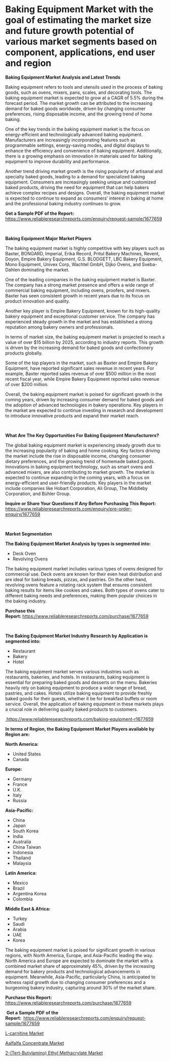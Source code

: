 <p><h1>Baking Equipment Market with the goal of estimating the market size and future growth potential of various market segments based on component, applications, end user and region</h1></p><p><strong>Baking Equipment Market Analysis and Latest Trends</strong></p>
<p><p>Baking equipment refers to tools and utensils used in the process of baking goods, such as ovens, mixers, pans, scales, and decorating tools. The baking equipment market is expected to grow at a CAGR of 5.5% during the forecast period. The market growth can be attributed to the increasing demand for baked goods worldwide, driven by changing consumer preferences, rising disposable income, and the growing trend of home baking.</p><p>One of the key trends in the baking equipment market is the focus on energy-efficient and technologically advanced baking equipment. Manufacturers are increasingly incorporating features such as programmable settings, energy-saving modes, and digital displays to enhance the efficiency and convenience of baking equipment. Additionally, there is a growing emphasis on innovation in materials used for baking equipment to improve durability and performance.</p><p>Another trend driving market growth is the rising popularity of artisanal and specialty baked goods, leading to a demand for specialized baking equipment. Consumers are increasingly seeking unique and customized baked products, driving the need for equipment that can help bakers achieve complex recipes and designs. Overall, the baking equipment market is expected to continue to expand as consumers' interest in baking at home and the professional baking industry continues to grow.</p></p>
<p><strong>Get a Sample PDF of the Report:&nbsp;</strong> <a href="https://www.reliableresearchreports.com/enquiry/request-sample/1677659">https://www.reliableresearchreports.com/enquiry/request-sample/1677659</a></p>
<p>&nbsp;</p>
<p><strong>Baking Equipment Major Market Players</strong></p>
<p><p>The baking equipment market is highly competitive with key players such as Baxter, BONGARD, Imperial, Erika Record, Pritul Bakery Machines, Revent, Doyon, Empire Bakery Equipment, G.S. BLODGETT, LBC Bakery Equipment, Mono Equipment, Univex Corp, Wachtel GmbH, Dijko Ovens, and Sveba-Dahlen dominating the market.</p><p>One of the leading companies in the baking equipment market is Baxter. The company has a strong market presence and offers a wide range of commercial baking equipment, including ovens, proofers, and mixers. Baxter has seen consistent growth in recent years due to its focus on product innovation and quality. </p><p>Another key player is Empire Bakery Equipment, known for its high-quality bakery equipment and exceptional customer service. The company has experienced steady growth in the market and has established a strong reputation among bakery owners and professionals.</p><p>In terms of market size, the baking equipment market is projected to reach a value of over $15 billion by 2025, according to industry reports. This growth is driven by the increasing demand for baked goods and confectionery products globally.</p><p>Some of the top players in the market, such as Baxter and Empire Bakery Equipment, have reported significant sales revenue in recent years. For example, Baxter reported sales revenue of over $500 million in the most recent fiscal year, while Empire Bakery Equipment reported sales revenue of over $200 million.</p><p>Overall, the baking equipment market is poised for significant growth in the coming years, driven by increasing consumer demand for baked goods and the adoption of advanced technologies in bakery operations. Key players in the market are expected to continue investing in research and development to introduce innovative products and expand their market reach.</p></p>
<p>&nbsp;</p>
<p><strong>What Are The Key Opportunities For Baking Equipment Manufacturers?</strong></p>
<p><p>The global baking equipment market is experiencing steady growth due to the increasing popularity of baking and home cooking. Key factors driving the market include the rise in disposable income, changing consumer dietary preferences, and the growing trend of homemade baked goods. Innovations in baking equipment technology, such as smart ovens and advanced mixers, are also contributing to market growth. The market is expected to continue expanding in the coming years, with a focus on energy-efficient and user-friendly products. Key players in the market include companies like Hobart Corporation, Ali Group, The Middleby Corporation, and Bühler Group.</p></p>
<p><strong>Inquire or Share Your Questions If Any Before Purchasing This Report:</strong> <a href="https://www.reliableresearchreports.com/enquiry/pre-order-enquiry/1677659">https://www.reliableresearchreports.com/enquiry/pre-order-enquiry/1677659</a></p>
<p>&nbsp;</p>
<p><strong>Market Segmentation</strong></p>
<p><strong>The Baking Equipment Market Analysis by types is segmented into:</strong></p>
<p><ul><li>Deck Oven</li><li>Revolving Ovens</li></ul></p>
<p><p>The baking equipment market includes various types of ovens designed for commercial use. Deck ovens are known for their even heat distribution and are ideal for baking breads, pizzas, and pastries. On the other hand, revolving ovens feature a rotating rack system that ensures consistent baking results for items like cookies and cakes. Both types of ovens cater to different baking needs and preferences, making them popular choices in the baking industry.</p></p>
<p><strong>Purchase this Report:&nbsp;</strong><a href="https://www.reliableresearchreports.com/purchase/1677659">https://www.reliableresearchreports.com/purchase/1677659</a></p>
<p>&nbsp;</p>
<p><strong>The Baking Equipment Market Industry Research by Application is segmented into:</strong></p>
<p><ul><li>Restaurant</li><li>Bakery</li><li>Hotel</li></ul></p>
<p><p>The baking equipment market serves various industries such as restaurants, bakeries, and hotels. In restaurants, baking equipment is essential for preparing baked goods and desserts on the menu. Bakeries heavily rely on baking equipment to produce a wide range of bread, pastries, and cakes. Hotels utilize baking equipment to provide freshly baked goods for their guests, whether it be for breakfast buffets or room service. Overall, the application of baking equipment in these markets plays a crucial role in delivering quality baked products to customers.</p></p>
<p><a href="https://www.reliableresearchreports.com/baking-equipment-r1677659">&nbsp;https://www.reliableresearchreports.com/baking-equipment-r1677659</a></p>
<p><strong>In terms of Region, the Baking Equipment Market Players available by Region are:</strong></p>
<p>
    <p> <strong> North America: </strong>
        <ul>
            <li>United States</li>
            <li>Canada</li>
        </ul>
        </p> 
    <p> <strong> Europe: </strong>
        <ul>
            <li>Germany</li>
            <li>France</li>
            <li>U.K.</li>
            <li>Italy</li>
            <li>Russia</li>
        </ul>
        </p> 
    <p> <strong> Asia-Pacific: </strong>
        <ul>
            <li>China</li>
            <li>Japan</li>
            <li>South Korea</li>
            <li>India</li>
            <li>Australia</li>
            <li>China Taiwan</li>
            <li>Indonesia</li>
            <li>Thailand</li>
            <li>Malaysia</li>
        </ul>
        </p> 
    <p> <strong> Latin America: </strong>
        <ul>
            <li>Mexico</li>
            <li>Brazil</li>
            <li>Argentina Korea</li>
            <li>Colombia</li>
        </ul>
        </p> 
    <p> <strong> Middle East & Africa: </strong>
        <ul>
            <li>Turkey</li>
            <li>Saudi</li>
            <li>Arabia</li>
            <li>UAE</li>
            <li>Korea</li>
        </ul>
    </p>
    </p>
<p><p>The baking equipment market is poised for significant growth in various regions, with North America, Europe, and Asia-Pacific leading the way. North America and Europe are expected to dominate the market with a combined market share of approximately 45%, driven by the increasing demand for bakery products and technological advancements in equipment. Meanwhile, Asia-Pacific, particularly China, is anticipated to witness rapid growth due to changing consumer preferences and a burgeoning bakery industry, capturing around 30% of the market share.</p></p>
<p><strong>Purchase this Report: </strong><a href="https://www.reliableresearchreports.com/purchase/1677659">https://www.reliableresearchreports.com/purchase/1677659</a></p>
<p>&nbsp;<strong>Get a Sample PDF of the Report:&nbsp;&nbsp;</strong><a href="https://www.reliableresearchreports.com/enquiry/request-sample/1677659">https://www.reliableresearchreports.com/enquiry/request-sample/1677659</a></p>
<p><strong></strong></p>
<p><p><a href="https://www.linkedin.com/pulse/l-carnitine-market-analysis-sze-forecasted-period-from-gqqze?trackingId=dDmFfVP1KkC8D%2FtI2vIo1g%3D%3D">L-carnitine Market</a></p><p><a href="https://www.linkedin.com/pulse/aalfalfa-concentrate-market-furnishes-information-share-99lee?trackingId=Ba67VdnT9K%2FQdAI1zttNjA%3D%3D">Aalfalfa Concentrate Market</a></p><p><a href="https://www.linkedin.com/pulse/analyzing-2-tert-butylamino-ethyl-methacrylate-market-global-bitne?trackingId=Ya%2FTLNJMruVJFVC9pyQ93w%3D%3D">2-(Tert-Butylamino) Ethyl Methacrylate Market</a></p></p>